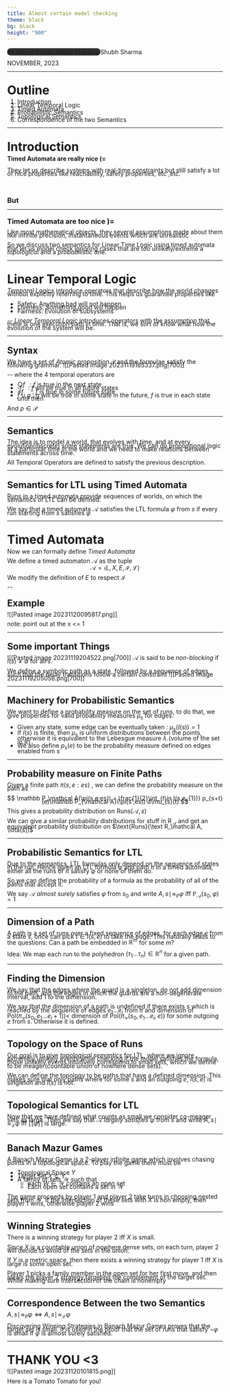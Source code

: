 ```yaml
---
title: Almost certain model checking
theme: black
bg: black
height: "900"
---
```

<grid drop="5 10" drag="90 30" style="font-family:'lato',sans-serif;background-color:#303030;border-radius:8px!important;padding:auto;align:center;">
## Almost Certain Model Checking <!-- .element style="font-family:'Montserrat';color:#F8F8F8;" -->
</grid>

<grid drop="0 70" drag="100 30" style="line-height:0.6em;" align="top">
Shubh Sharma <!-- .element style="font-family:'lato';font-size:1.3em;font-weight:500;line-height:0.6;color:#E0E0E0!important;vertical-align:bottom!important;" -->

NOVEMBER, 2023 <!-- .element style="font-family:'Montserrat'; font-size:1.3em;color:#616161;vertical-align:top;font-weight:400;" -->
</grid>

---
# Outline
1. Introduction
1. Linear Temporal Logic
2. Timed Automata
3. Probabilistic Semantics
1. Topological Semantics
1. Correspondence of the two Semantics

---

# Introduction
#### Timed Automata are really nice (=

They let us describe systems with real-time constraints but still satisfy a lot of nice properties like reachability, safety properties, etc ,etc.

<br><br>

### But

---
### **Timed Automata are too nice )=**

Like most mathematical objects, they several assumptions made about them like infinite precision, instantaneous events which are unrealistic

So we discuss two semantics for Linear Time Logic using timed automata that let us model check ignoring cases that are too unlikely/extreme a *topological* and a *probabilistic* one.

---
# Linear Temporal Logic

*Temporal Logics* introduce operators that describe how the world changes without explicitly referring to time. This helps us guarantee properties like
- Safety: Anything bad will not happen
- Liveness: Something good will happen
- Fairness: Evolution of subsystems

--
*Linear Temporal Logic* introduces operators with the assumption that there is one execution path in time. That is, we sort of know what how the evolution of the system will be.

---
## Syntax
We have a set of *Atomic proposition* $\mathcal P$ and the formulae satisfy the following grammar.
![[Pasted image 20231119185337.png|700]]

--
where the 4 temporal operators are
- $\bigcirc f\;\;$ :  $f$ is true in the next state
- $\square f\;\;\;$ : $f$ will be true in all future states 
- $\diamond f\quad$ : $f$ is true in some future state
- $f\cup g$  : $g$ will be true in some state in the future, $f$ is true in each state until then  

And $p\in\mathcal P$

---
## Semantics
The idea is to model a world, that evolves with time, and at every evolution(discrete) some statements are true. We can do propositional logic at a particular time in the world and we need to make relations between statements across time.

All Temporal Operators are defined to satisfy the previous description.

---
## Semantics for LTL using Timed Automata
Runs in a timed automata provide sequences of worlds, on which the semantics of LTL can be defined.

We say that a timed automata $\mathcal A$ satisfies the LTL formula $\varphi$ from $s$ if every run starting from $s$ satisfies $\varphi$

---

# Timed Automata
Now we can formally define *Timed Automata* 

We define a timed automaton $\mathcal A$ as the tuple 
$$
\mathcal A = \langle L, X, E, \mathcal I, \mathcal L\rangle
$$

We modify the definition of $E$ to respect $\mathcal I$

--

## Example
![[Pasted image 20231120095817.png]]

note: point out at the x <= 1

---
## Some important Things
![[Pasted image 20231119204522.png|700]]
$\mathcal A$ is said to be *non-blocking* if $I(s)\ne\emptyset$ for all $s$.

We define a symbolic path as a state, followed by a sequence of edges, such that the delay transitions follow a certain constraint
![[Pasted image 20231119205056.png|700]]

---
## Machinery for Probabilistic Semantics
We want to define a probability measure on the set of runs, to do that, we give properties for valid probability measures $\mu_s$ for edges.
- Given any state, some edge can  be eventually taken : $\mu_s(I(s))=1$
- If $I(s)$ is finite, then $\mu_s$ is uniform distributions between the points, otherwise it is equivalent to the Lebesgue measure $\lambda$.(volume of the set in $\mathbb R$)
- We also define $p_s(e)$ to be the probability measure defined on edges enabled from $s$

---
## Probability measure on Finite Paths
Given a finite path $\pi(s,e: es)$ , we can define the probability measure on the path as 

$$
\mathbb P_\mathcal A(\pi(s,e:es)) = \frac{1}{2}\int_{t\in I(s,e_{1})} p_{s+t}(e)\mathbb P_{\mathcal A}(\pi(s',es))  d\mu_{s}(t)
$$

This gives a probability distribution on $\text{Runs}(\mathcal A,s)$

We can give a similar probability distributions for stuff in $\text{R}_\mathcal A$ and get an equivalent probability distribution on $\text{Runs}(\text R_\mathcal A, \iota(s))$ 

---
## Probabilistic Semantics for LTL
Due to the semantics, LTL formulas only depend on the sequence of states in the run. Hence given an LTL formula $\varphi$ and path $\pi$ in a timed automata, either all the runs of $\pi$ satisfy $\varphi$ or none of them do.

So we can define the probability of a formula as the probability of all of the paths that accept it.

We say $\mathcal A$ *almost surely* satisfies $\varphi$ from $s_0$ and write $A,s \mid\!\approx_\mathbb P \varphi$ iff $\mathbb P_\mathcal A(s_0,\varphi)=1$

---
## Dimension of a Path
A path is a set of runs over a fixed sequence of edges, for each edge $e$ from a state $s$, once can pick $t\in I(s, e)$ to take the edge. This naturally leads to the questions: Can a path be embedded in $\mathbb R^m$ for some $m$?

Idea: We map each run to the polyhedron $(\tau_1\dots \tau_n)\in\mathbb R^n$ for a given path.

---
## Finding the Dimension
We say that the edges where the guard is a singleton, do not add dimension to the path, and the edges in which the guards are a non-degenerate interval, add 1 to the dimension.

We say that the dimension of a path is undefined if there exists $s$ which is reached by the sequence of edges $e_1\dots e_i$ from $\pi$ and dimension of $\text{Pol}(\pi_{\mathcal C}(s_0, e_1\dots e_i+1))<$ dimension of $\text{Pol}(\pi_{\mathcal C}(s_{0},e_{1}\dots e_{i},e))$ for some outgoing $e$ from $s$. Otherwise it is defined.

---
## Topology on the Space of Runs
Our goal is to give *topological semantics* for LTL, where we ignore extremely unlikely events while checking if the model satisfies the formula, those unlikely events intuitively correspond to small sets, which we define to be meager(countable union of nowhere dense sets).

We can define the topology to be paths that have a defined dimension. This makes sure that only paths where for some $s$ and an outgoing $e$, $I(s, e)$ is singleton and $I(s)$ is not.

---

## Topological Semantics for LTL
Now that we have defined what counts as small,we consider co-meager sets as large. Then we say that $\mathcal A$ *largely satisfies* $\varphi$ from $s$ and write $A,s \mid\!\approx_\mathcal L \varphi$ iff $[\![\varphi]\!]$ is large.

---
## Banach Mazur Games
A Banach Mazur Game is a 2-player infinite game which involves chasing points in a topological space.  To play the game there must be
- Topological Space $Y$
- Target Set $X\subseteq Y$
- A family of sets $\mathcal W$ such that
	- each $W\in \mathcal W$ contains an open set
	- Each open set contains a set in $\mathcal W$

The game proceeds by player 1 and player 2 take turns in choosing nested sets from $\mathcal W$. If the intersection of these sets with $X$ is non empty, then player 1 wins, otherwise player 2 wins

---
## Winning Strategies
There is a winning strategy for player 2 iff $X$ is small.

Since $X$ is a countable union of nowhere dense sets, on each turn, player 2 will decide to avoid of the sets in the union.

If $Y$ is a metric space, then there exists a winning strategy for player 1 iff $X$ is large is some open set.

Player 1 picks a family member in the open set for her first move, and then steals the player 2 strategy targeting the complement of the target set. While making sure intersection of the chain is nonempty

---
## Correspondence Between the two Semantics
$A, s\mid\!\approx_\mathbb P \varphi\Leftrightarrow A,s\mid\!\approx_\mathcal L\varphi$


Discovering Winning Strategies in Banach Mazur Games proves that the target set is small. 
It is used in the proof that the set of runs that satisfy $\lnot\varphi$ is small if $\varphi$ is almost surely satisfied.

---
# THANK YOU  <3
![[Pasted image 20231120101815.png]]

Here is a Tomato Tomato for you!